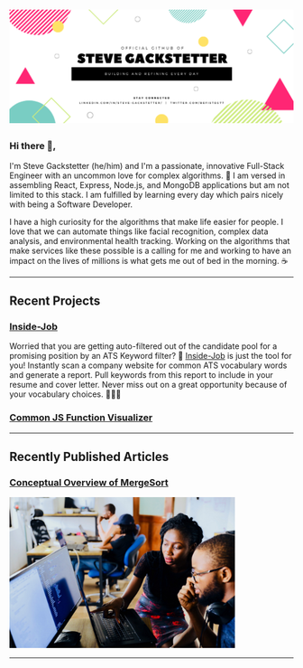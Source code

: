 # [![Steve Gackstetter header](https://raw.githubusercontent.com/stevehackreactor/stevehackreactor/main/icon/Header.png)](https://www.linkedin.com/in/steve-gackstetter/)

### Hi there 👋,

I'm Steve Gackstetter (he/him) and I'm a passionate, innovative Full-Stack Engineer with an uncommon love for complex algorithms. 🚀 I am versed in assembling React, Express, Node.js, and MongoDB applications but am not limited to this stack. I am fulfilled by learning every day which pairs nicely with being a Software Developer.

I have a high curiosity for the algorithms that make life easier for people. I love that we can automate things like facial recognition, complex data analysis, and environmental health tracking. Working on the algorithms that make services like these possible is a calling for me and working to have an impact on the lives of millions is what gets me out of bed in the morning. ☕

---

## Recent Projects

### [Inside-Job](https://github.com/stevehackreactor/Inside-Job)

Worried that you are getting auto-filtered out of the candidate pool for a promising position by an ATS Keyword filter? 🤖 [Inside-Job](https://github.com/stevehackreactor/Inside-Job) is just the tool for you! Instantly scan a company website for common ATS vocabulary words and generate a report. Pull keywords from this report to include in your resume and cover letter. Never miss out on a great opportunity because of your vocabulary choices. 🎉🎉🎉

<!-- <img src="https://raw.githubusercontent.com/<OWNER>/<OWNER>/master/<GIF_NAME>.gif" width="30px"> -->

### [Common JS Function Visualizer](https://github.com/stevehackreactor/function-visualizer)

---

## Recently Published Articles

### [Conceptual Overview of MergeSort](https://steve-gackstetter.medium.com/conceptual-overview-of-merge-sort-3800fb19fab)

<a href='https://steve-gackstetter.medium.com/conceptual-overview-of-merge-sort-3800fb19fab'>
  <img src="https://raw.githubusercontent.com/stevehackreactor/stevehackreactor/main/icon/medium-prev.jpeg" width="400px">
</a>

---

<!--
**stevehackreactor/stevehackreactor** is a ✨ _special_ ✨ repository because its `README.md` (this file) appears on your GitHub profile.

Here are some ideas to get you started:

- 🔭 I’m currently working on ...
- 🌱 I’m currently learning ...
- 👯 I’m looking to collaborate on ...
- 🤔 I’m looking for help with ...
- 💬 Ask me about ...
- 📫 How to reach me: ...
- 😄 Pronouns: ...
- ⚡ Fun fact: ...
-->
